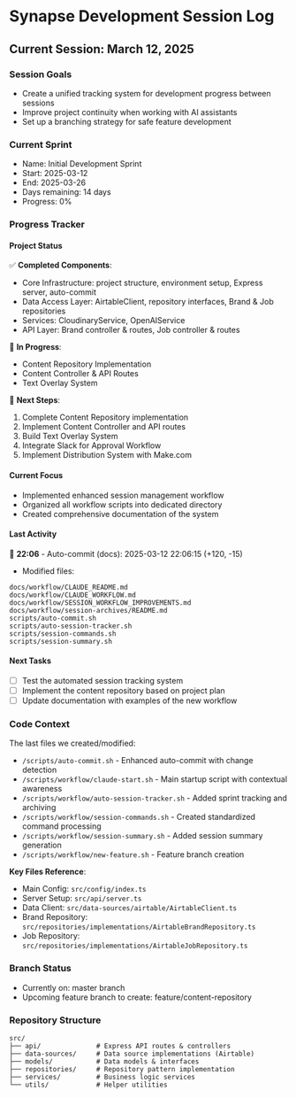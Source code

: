 # Synapse Development Session Log

## Current Session: March 12, 2025

### Session Goals
- Create a unified tracking system for development progress between sessions
- Improve project continuity when working with AI assistants
- Set up a branching strategy for safe feature development

### Current Sprint
- Name: Initial Development Sprint
- Start: 2025-03-12
- End: 2025-03-26
- Days remaining: 14 days
- Progress: 0%

### Progress Tracker

#### Project Status
✅ **Completed Components**:
- Core Infrastructure: project structure, environment setup, Express server, auto-commit
- Data Access Layer: AirtableClient, repository interfaces, Brand & Job repositories
- Services: CloudinaryService, OpenAIService
- API Layer: Brand controller & routes, Job controller & routes

🚧 **In Progress**:
- Content Repository Implementation
- Content Controller & API Routes
- Text Overlay System

📝 **Next Steps**:
1. Complete Content Repository implementation
2. Implement Content Controller and API routes
3. Build Text Overlay System 
4. Integrate Slack for Approval Workflow
5. Implement Distribution System with Make.com

#### Current Focus
- Implemented enhanced session management workflow 
- Organized all workflow scripts into dedicated directory
- Created comprehensive documentation of the system

#### Last Activity
📝 **22:06** - Auto-commit (docs): 2025-03-12 22:06:15 (+120, -15)
- Modified files:
```
docs/workflow/CLAUDE_README.md
docs/workflow/CLAUDE_WORKFLOW.md
docs/workflow/SESSION_WORKFLOW_IMPROVEMENTS.md
docs/workflow/session-archives/README.md
scripts/auto-commit.sh
scripts/auto-session-tracker.sh
scripts/session-commands.sh
scripts/session-summary.sh
```

#### Next Tasks
- [ ] Test the automated session tracking system
- [ ] Implement the content repository based on project plan
- [ ] Update documentation with examples of the new workflow

### Code Context
The last files we created/modified:
- `/scripts/auto-commit.sh` - Enhanced auto-commit with change detection
- `/scripts/workflow/claude-start.sh` - Main startup script with contextual awareness
- `/scripts/workflow/auto-session-tracker.sh` - Added sprint tracking and archiving
- `/scripts/workflow/session-commands.sh` - Created standardized command processing
- `/scripts/workflow/session-summary.sh` - Added session summary generation
- `/scripts/workflow/new-feature.sh` - Feature branch creation

**Key Files Reference**:
- Main Config: `src/config/index.ts`
- Server Setup: `src/api/server.ts`
- Data Client: `src/data-sources/airtable/AirtableClient.ts`
- Brand Repository: `src/repositories/implementations/AirtableBrandRepository.ts`
- Job Repository: `src/repositories/implementations/AirtableJobRepository.ts`

### Branch Status
- Currently on: master branch
- Upcoming feature branch to create: feature/content-repository

### Repository Structure
```
src/
├── api/              # Express API routes & controllers
├── data-sources/     # Data source implementations (Airtable)
├── models/           # Data models & interfaces
├── repositories/     # Repository pattern implementation
├── services/         # Business logic services
└── utils/            # Helper utilities
```